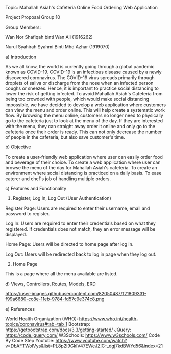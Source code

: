 Topic: Mahallah Asiah's Cafeteria Online Food Ordering Web Application

Project Proposal Group 10

Group Members:

Wan Nor Shafiqah binti Wan Ali (1916262)

Nurul Syahirah Syahmi Binti Mhd Azhar (1919070)

a) Introduction

As we all know, the world is currently going through a global pandemic known as COVID-19. COVID-19 is an infectious disease caused by a newly discovered coronavirus. The COVID-19 virus spreads primarily through droplets of saliva or discharge from the nose when an infected person coughs or sneezes. Hence, it is important to practice social distancing to lower the risk of getting infected. To avoid Mahallah Asiah's Cafeteria from being too crowded with people, which would make social distancing impossible, we have decided to develop a web application where customers can view the menu and order online. This will help create a systematic work flow. By browsing the menu online, customers no longer need to physically go to the cafeteria just to look at the menu of the day. If they are interested with the menu, they can straight away order it online and only go to the cafeteria once their order is ready. This can not only decrease the number of people in the cafeteria, but also save customer's time.

b) Objective

To create a user-friendly web application where user can easily order food and beverage of their choice.
To create a web application where user can browse the menu of the day for Mahallah Asiah's cafeteria.
To create an environment where social distancing is practiced on a daily basis.
To ease caterer and chef's job of handling multiple orders.

c) Features and Functionality

1) Register, Log In, Log Out (User Authentication)

Register Page: Users are required to enter their username, email and password to register.

Log In: Users are required to enter their credentials based on what they registered. If credentials does not match, they an error message will be displayed.

Home Page: Users will be directed to home page after log in.

Log Out: Users will be redirected back to log in page when they log out.

2) Home Page

This is a page where all the menu available are listed.

d) Views, Controllers, Routes, Models, ERD

https://user-images.githubusercontent.com/82050487/121809331-f99a6680-cc8e-11eb-9784-fd57c9e374c8.png



e) References

World Health Organization (WHO): https://www.who.int/health-topics/coronavirus#tab=tab_1
Bootstrap: https://getbootstrap.com/docs/3.3/getting-started/
JQuery: https://code.jquery.com/
W3Schools: https://www.w3schools.com/
Code By Code Step Youtube: https://www.youtube.com/watch?v=DbAFTWolVys&list=PL8p2I9GklV47EWeJZlC-_dgj7kdBWYd56&index=21
